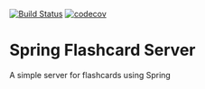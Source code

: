 [![Build Status](https://travis-ci.org/gspitz01/springflashcardserver.svg?branch=master)](https://travis-ci.org/gspitz01/springflashcardserver)
[![codecov](https://codecov.io/gh/gspitz01/springflashcardserver/branch/master/graph/badge.svg)](https://codecov.io/gh/gspitz01/springflashcardserver)
# Spring Flashcard Server
A simple server for flashcards using Spring